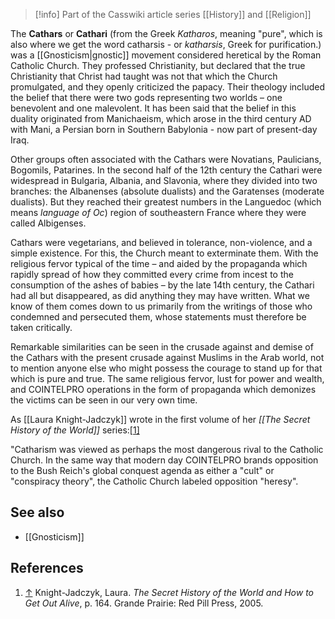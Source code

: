 
> [!info] Part of the Casswiki article series [[History]] and [[Religion]]

The **Cathars** or **Cathari** (from the Greek _Katharos_, meaning "pure", which is also where we get the word catharsis - or _katharsis_, Greek for purification.) was a [[Gnosticism|gnostic]] movement considered heretical by the Roman Catholic Church. They professed Christianity, but declared that the true Christianity that Christ had taught was not that which the Church promulgated, and they openly criticized the papacy. Their theology included the belief that there were two gods representing two worlds – one benevolent and one malevolent. It has been said that the belief in this duality originated from Manichaeism, which arose in the third century AD with Mani, a Persian born in Southern Babylonia - now part of present-day Iraq.

Other groups often associated with the Cathars were Novatians, Paulicians, Bogomils, Patarines. In the second half of the 12th century the Cathari were widespread in Bulgaria, Albania, and Slavonia, where they divided into two branches: the Albanenses (absolute dualists) and the Garatenses (moderate dualists). But they reached their greatest numbers in the Languedoc (which means _language of Oc_) region of southeastern France where they were called Albigenses.

Cathars were vegetarians, and believed in tolerance, non-violence, and a simple existence. For this, the Church meant to exterminate them. With the religious fervor typical of the time – and aided by the propaganda which rapidly spread of how they committed every crime from incest to the consumption of the ashes of babies – by the late 14th century, the Cathari had all but disappeared, as did anything they may have written. What we know of them comes down to us primarily from the writings of those who condemned and persecuted them, whose statements must therefore be taken critically.

Remarkable similarities can be seen in the crusade against and demise of the Cathars with the present crusade against Muslims in the Arab world, not to mention anyone else who might possess the courage to stand up for that which is pure and true. The same religious fervor, lust for power and wealth, and COINTELPRO operations in the form of propaganda which demonizes the victims can be seen in our very own time.

As [[Laura Knight-Jadczyk]] wrote in the first volume of her _[[The Secret History of the World]]_ series:[\[1\]](#cite_note-1)

"Catharism was viewed as perhaps the most dangerous rival to the Catholic Church. In the same way that modern day COINTELPRO brands opposition to the Bush Reich's global conquest agenda as either a "cult" or "conspiracy theory", the Catholic Church labeled opposition "heresy".

See also
--------

*   [[Gnosticism]]

References
----------

1.  [↑](#cite_ref-1) Knight-Jadczyk, Laura. _The Secret History of the World and How to Get Out Alive_, p. 164. Grande Prairie: Red Pill Press, 2005.